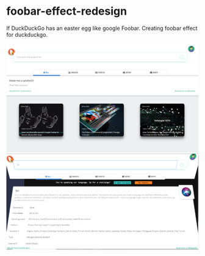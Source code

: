 # foobar-effect-redesign
If DuckDuckGo has an easter egg like google Foobar. Creating foobar effect for duckduckgo.

<img src="https://github.com/raghavpatnecha/foobar-effect-redesign/blob/master/img/preview.png" />
<img src="https://github.com/raghavpatnecha/foobar-effect-redesign/blob/master/img/open.png" />
